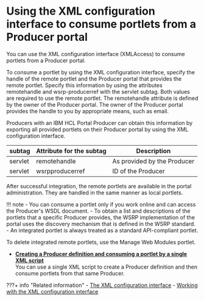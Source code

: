 # Using the XML configuration interface to consume portlets from a Producer portal

You can use the XML configuration interface \(XMLAccess\) to consume portlets from a Producer portal.

To consume a portlet by using the XML configuration interface, specify the handle of the remote portlet and the Producer portal that provides the remote portlet. Specify this information by using the attributes remotehandle and wsrp-producerref with the servlet subtag. Both values are required to use the remote portlet. The remotehandle attribute is defined by the owner of the Producer portal. The owner of the Producer portal provides the handle to you by appropriate means, such as email.

Producers with an IBM HCL Portal Producer can obtain this information by exporting all provided portlets on their Producer portal by using the XML configuration interface.

|subtag|Attribute for the subtag|Description|
|------|------------------------|-----------|
|servlet|remotehandle|As provided by the Producer|
|servlet|wsrpproducerref|ID of the Producer|

After successful integration, the remote portlets are available in the portal administration. They are handled in the same manner as local portlets.

!!! note
    -   You can consume a portlet only if you work online and can access the Producer's WSDL document.
    -   To obtain a list and descriptions of the portlets that a specific Producer provides, the WSRP implementation of the portal uses the discovery mechanism that is defined in the WSRP standard.
    -   An integrated portlet is always treated as a standard API-compliant portlet.

To delete integrated remote portlets, use the Manage Web Modules portlet.

-   **[Creating a Producer definition and consuming a portlet by a single XML script](wsrpt_cons_singl_xml.md)**  
You can use a single XML script to create a Producer definition and then consume portlets from that same Producer.


???+ info "Related information"
    - [The XML configuration interface](../../../../../../../deployment/manage/portal_admin_tools/xml_config_interface/index.md)
    - [Working with the XML configuration interface](../../../../../../../deployment/manage/portal_admin_tools/xml_config_interface/working_xml_config_interface/index.md)

